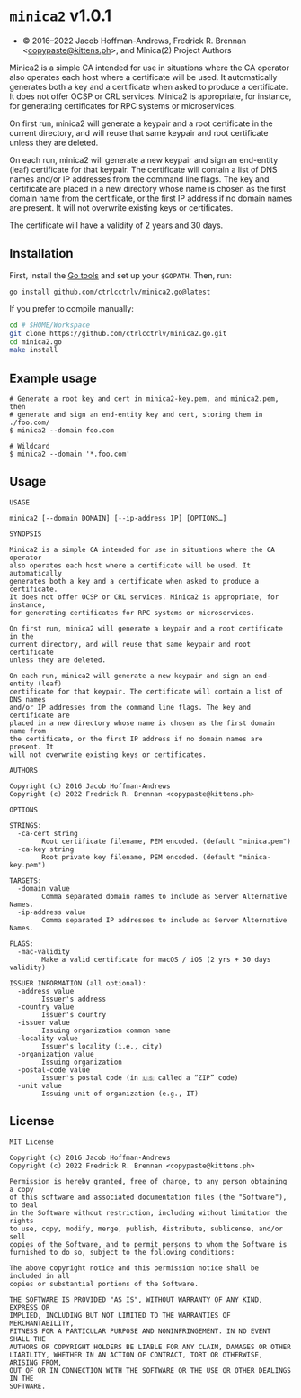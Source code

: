 # `minica2` v1.0.1

* © 2016–2022 Jacob Hoffman-Andrews, Fredrick R. Brennan &lt;copypaste@kittens.ph&gt;, and Minica(2) Project Authors

Minica2 is a simple CA intended for use in situations where the CA operator
also operates each host where a certificate will be used. It automatically
generates both a key and a certificate when asked to produce a certificate.
It does not offer OCSP or CRL services. Minica2 is appropriate, for instance,
for generating certificates for RPC systems or microservices.

On first run, minica2 will generate a keypair and a root certificate in the
current directory, and will reuse that same keypair and root certificate
unless they are deleted.

On each run, minica2 will generate a new keypair and sign an end-entity (leaf)
certificate for that keypair. The certificate will contain a list of DNS names
and/or IP addresses from the command line flags. The key and certificate are
placed in a new directory whose name is chosen as the first domain name from
the certificate, or the first IP address if no domain names are present. It
will not overwrite existing keys or certificates.

The certificate will have a validity of 2 years and 30 days.

## Installation

First, install the [Go tools](https://golang.org/dl/) and set up your `$GOPATH`.
Then, run:

`go install github.com/ctrlcctrlv/minica2.go@latest`

If you prefer to compile manually:

```bash
cd # $HOME/Workspace
git clone https://github.com/ctrlcctrlv/minica2.go.git
cd minica2.go
make install
```

## Example usage

```
# Generate a root key and cert in minica2-key.pem, and minica2.pem, then
# generate and sign an end-entity key and cert, storing them in ./foo.com/
$ minica2 --domain foo.com

# Wildcard
$ minica2 --domain '*.foo.com'
```

## Usage
```
USAGE

minica2 [--domain DOMAIN] [--ip-address IP] [OPTIONS…]

SYNOPSIS

Minica2 is a simple CA intended for use in situations where the CA operator
also operates each host where a certificate will be used. It automatically
generates both a key and a certificate when asked to produce a certificate.
It does not offer OCSP or CRL services. Minica2 is appropriate, for instance,
for generating certificates for RPC systems or microservices.

On first run, minica2 will generate a keypair and a root certificate in the
current directory, and will reuse that same keypair and root certificate
unless they are deleted.

On each run, minica2 will generate a new keypair and sign an end-entity (leaf)
certificate for that keypair. The certificate will contain a list of DNS names
and/or IP addresses from the command line flags. The key and certificate are
placed in a new directory whose name is chosen as the first domain name from
the certificate, or the first IP address if no domain names are present. It
will not overwrite existing keys or certificates.

AUTHORS

Copyright (c) 2016 Jacob Hoffman-Andrews
Copyright (c) 2022 Fredrick R. Brennan <copypaste@kittens.ph>

OPTIONS

STRINGS:
  -ca-cert string
    	Root certificate filename, PEM encoded. (default "minica.pem")
  -ca-key string
    	Root private key filename, PEM encoded. (default "minica-key.pem")

TARGETS:
  -domain value
    	Comma separated domain names to include as Server Alternative Names.
  -ip-address value
    	Comma separated IP addresses to include as Server Alternative Names.

FLAGS:
  -mac-validity
    	Make a valid certificate for macOS / iOS (2 yrs + 30 days validity)

ISSUER INFORMATION (all optional):
  -address value
    	Issuer's address
  -country value
    	Issuer's country
  -issuer value
    	Issuing organization common name
  -locality value
    	Issuer's locality (i.e., city)
  -organization value
    	Issuing organization
  -postal-code value
    	Issuer's postal code (in 🇺🇸 called a “ZIP” code)
  -unit value
    	Issuing unit of organization (e.g., IT)
```

## License

```
MIT License

Copyright (c) 2016 Jacob Hoffman-Andrews
Copyright (c) 2022 Fredrick R. Brennan <copypaste@kittens.ph>

Permission is hereby granted, free of charge, to any person obtaining a copy
of this software and associated documentation files (the "Software"), to deal
in the Software without restriction, including without limitation the rights
to use, copy, modify, merge, publish, distribute, sublicense, and/or sell
copies of the Software, and to permit persons to whom the Software is
furnished to do so, subject to the following conditions:

The above copyright notice and this permission notice shall be included in all
copies or substantial portions of the Software.

THE SOFTWARE IS PROVIDED "AS IS", WITHOUT WARRANTY OF ANY KIND, EXPRESS OR
IMPLIED, INCLUDING BUT NOT LIMITED TO THE WARRANTIES OF MERCHANTABILITY,
FITNESS FOR A PARTICULAR PURPOSE AND NONINFRINGEMENT. IN NO EVENT SHALL THE
AUTHORS OR COPYRIGHT HOLDERS BE LIABLE FOR ANY CLAIM, DAMAGES OR OTHER
LIABILITY, WHETHER IN AN ACTION OF CONTRACT, TORT OR OTHERWISE, ARISING FROM,
OUT OF OR IN CONNECTION WITH THE SOFTWARE OR THE USE OR OTHER DEALINGS IN THE
SOFTWARE.
```
